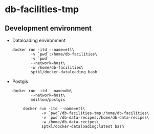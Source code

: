 # db-facilities-tmp

## Development environment
+ Dataloading environment
    ```
    docker run -itd --name=etl\
            -v `pwd`:/home/db-facilities\
            -v `pwd`
            --network=host\
            -w /home/db-facilities\
            sptkl/docker-dataloading bash 
    ```
+ Postgis
    ```
    docker run -itd --name=db\
            --network=host\
            mdillon/postgis 
    ```

```
        docker run -itd --name=etl\
                -v `pwd`/db-facilities-tmp:/home/db-facilities\
                -v `pwd`/db-data-recipes:/home/db-data-recipes\
                -w /home/db-data-recipes\
                sptkl/docker-dataloading:latest bash
```
